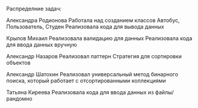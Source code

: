 Распределние задач:

Александра Родионова
Работала над созданием классов Автобус, Пользователь, Студен
Реализовала  кода для вывода данных 

Крылов Михаил
Реализовала валидацию для  данных 
Реализовала  кода для ввода данных вручную 

Александр Назаров
Реализовал паттерн Стратегия для сортировки объектов

Александр Шатохин
Реализовал универсальный метод бинарного поиска, который работает с отсортированными коллекциями

Татьяна Киреева
Реализовала  кода для ввода данных из файлы/рандомно
